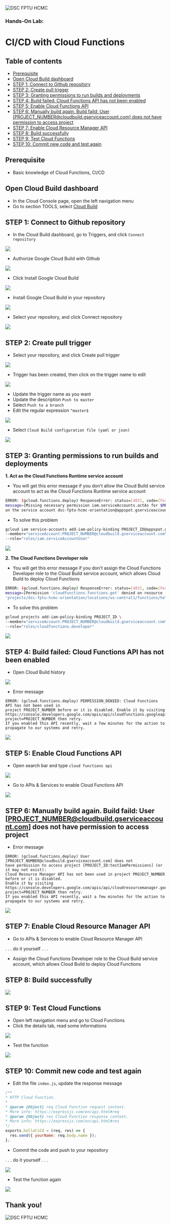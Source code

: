 ![DSC FPTU HCMC](/assets/images/dsc-fptu-hcmc/DSC_FPT_University_HCMC_Horizontal_Logo.png)

### Hands-On Lab:
# CI/CD with Cloud Functions

## Table of contents
- [Prerequisite](#prerequisite)
- [Open Cloud Build dashboard](#open-cloud-build-dashboard)
- [STEP 1: Connect to Github repository](#step-1-connect-to-github-repository)
- [STEP 2: Create pull trigger](#step-2-create-pull-trigger)
- [STEP 3: Granting permissions to run builds and deployments](#step-3-granting-permissions-to-run-builds-and-deployments)
- [STEP 4: Build failed: Cloud Functions API has not been enabled](#step-4-build-failed-cloud-functions-api-has-not-been-enabled)
- [STEP 5: Enable Cloud Functions API](#step-5-enable-cloud-functions-api)
- [STEP 6: Manually build again. Build faild: User \[PROJECT_NUMBER@cloudbuild.gserviceaccount.com\] does not have permission to access project](#step-6-manually-build-again-build-faild-user-project-number-cloudbuildgserviceaccountcom-does-not-have-permission-to-access-project)
- [STEP 7: Enable Cloud Resource Manager API](#step-7-enable-cloud-resource-manager-api)
- [STEP 8: Build successfully](#step-8-build-successfully)
- [STEP 9: Test Cloud Functions](#step-9-test-cloud-functions)
- [STEP 10: Commit new code and test again](#step-10-commit-new-code-and-test-again)

## Prerequisite
- Basic knowledge of Cloud Functions, CI/CD

## Open Cloud Build dashboard
- In the Cloud Console page, open the left navigation menu
- Go to section TOOLS, select [Cloud Build](https://console.cloud.google.com/cloud-build/dashboard)

## STEP 1: Connect to Github repository
- In the Cloud Build dashboard, go to Triggers, and click `Connect repository`

![](/assets/images/click-connect-to-github.png)

- Authorize Google Cloud Build with Github

![](/assets/images/authoriza-google-build-with-github.png)

- Click Install Google Cloud Build

![](/assets/images/click-install-google-cloud-build.png)
- Install Google Cloud Build in your repository

![](/assets/images/install-google-cloud-build-into-github-app.png)

- Select your repository, and click Connect repository

![](/assets/images/click-connect-repository.png)

## STEP 2: Create pull trigger
- Select your repository, and click Create pull trigger

![](/assets/images/click-create-trigger.png)

- Trigger has been created, then click on the trigger name to edit

![](/assets/images/click-edit-trigger.png)

- Update the trigger name as you want
- Update the description `Push to master`
- Select `Push to a branch`
- Edit the regular expression `^master$`

![](/assets/images/edit-trigger.png)

- Select `Cloud Build configuration file (yaml or json)`

![](/assets/images/edit-build-configuration.png)

## STEP 3: Granting permissions to run builds and deployments
**1. Act as the Cloud Functions Runtime service account**
- You will get this error message if you don't allow the Cloud Build service account to act as the Cloud Functions Runtime service account
```bash
ERROR: (gcloud.functions.deploy) ResponseError: status=[403], code=[Forbidden],
message=[Missing necessary permission iam.serviceAccounts.actAs for $MEMBER
on the service account dsc-fptu-hcmc-orientation@appspot.gserviceaccount.com.
```
- To solve this problem
```bash
gcloud iam service-accounts add-iam-policy-binding PROJECT_ID@appspot.gserviceaccount.com \
--member="serviceAccount:PROJECT_NUMBER@cloudbuild.gserviceaccount.com" \
--role="roles/iam.serviceAccountUser"
```

![](/assets/images/iam-add-role-iam-service-account-user.png)

**2. The Cloud Functions Developer role**
- You will get this error message if you don't assign the Cloud Functions Developer role to the Cloud Build service account, which allows Cloud Build to deploy Cloud Functions
```bash
ERROR: (gcloud.functions.deploy) ResponseError: status=[403], code=[Forbidden],
message=[Permission 'cloudfunctions.functions.get' denied on resource
'projects/dsc-fptu-hcmc-orientation/locations/us-central1/functions/helloCiCd' (or resource may not exist).]
```

- To solve this problem
```bash
gcloud projects add-iam-policy-binding PROJECT_ID \
--member="serviceAccount:PROJECT_NUMBER@cloudbuild.gserviceaccount.com" \
--role="roles/cloudfunctions.developer"
```

![](/assets/images/projects-add-role-cloudfunctions-developer.png)

## STEP 4: Build failed: Cloud Functions API has not been enabled
- Open Cloud Build history

![](/assets/images/open-cloud-build-history.png)

- Error message
```
ERROR: (gcloud.functions.deploy) PERMISSION_DENIED: Cloud Functions API has not been used in
project PROJECT_NUMBER before or it is disabled. Enable it by visiting https://console.developers.google.com/apis/api/cloudfunctions.googleapis.com/overview?project=PROJECT_NUMBER then retry.
If you enabled this API recently, wait a few minutes for the action to propagate to our systems and retry.
```


![](/assets/images/failed-cloud-functions-api.png)

## STEP 5: Enable Cloud Functions API
- Open search bar and type `cloud functions api`

![](/assets/images/search-cloud-functions-api.png)

- Go to APIs & Services to enable Cloud Functions API

![](/assets/images/click-enable-cloud-functions-api.png)

## STEP 6: Manually build again. Build faild: User \[PROJECT_NUMBER@cloudbuild.gserviceaccount.com\] does not have permission to access project
- Error message
```
ERROR: (gcloud.functions.deploy) User [PROJECT_NUMBER@cloudbuild.gserviceaccount.com] does not
have permission to access project [PROJECT_ID:testIamPermissions] (or it may not exist):
Cloud Resource Manager API has not been used in project PROJECT_NUMBER before or it is disabled.
Enable it by visiting https://console.developers.google.com/apis/api/cloudresourcemanager.googleapis.com/overview?project=PROJECT_NUMBER then retry.
If you enabled this API recently, wait a few minutes for the action to propagate to our systems and retry.
```


![](/assets/images/failed-do-not-have-access-to-project.png)

## STEP 7: Enable Cloud Resource Manager API
- Go to APIs & Services to enable Cloud Resource Manager API

. . . do it yourself . . .

- Assign the Cloud Functions Developer role to the Cloud Build service account, which allows Cloud Build to deploy Cloud Functions

## STEP 8: Build successfully

![](/assets/images/build-success.png)

## STEP 9: Test Cloud Functions
- Open left navigation menu and go to Cloud Functions
- Click the details tab, read some informations

![](/assets/images/go-to-cloud-functions.png)

- Test the function

![](/assets/images/test-cloud-functions.png)

## STEP 10: Commit new code and test again
- Edit the file `index.js`, update the response message
```js
/**
* HTTP Cloud Function.
*
* @param {Object} req Cloud Function request context.
* More info: https://expressjs.com/en/api.html#req
* @param {Object} res Cloud Function response context.
* More info: https://expressjs.com/en/api.html#res
*/
exports.helloCiCd = (req, res) => {
  res.send({ yourName: req.body.name });
};
```

- Commit the code and push to your repository

. . . do it yourself . . .

![](/assets/images/push-new-commit.png)

- Test the function again

![](/assets/images/test-cloud-functions-after-updated.png)

## Thank you!
![DSC FPTU HCMC](/assets/images/dsc-fptu-hcmc/HOME_PAGE_BANNERS.png)